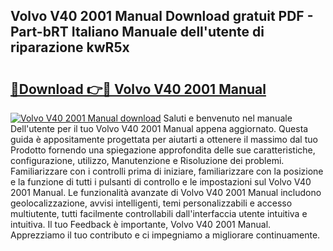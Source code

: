## Volvo V40 2001 Manual Download gratuit PDF - Part-bRT Italiano Manuale dell'utente di riparazione kwR5x

# <h2><a href="http://dfairrv.blite.top/?on=Volvo+V40+2001+Manual">🔗Download 👉🔴 Volvo V40 2001 Manual</a></h2>

[![Volvo V40 2001 Manual download](https://i.imgur.com/lujVjoI.png)](http://dfairrv.blite.top/?on=Volvo+V40+2001+Manual)
Saluti e benvenuto nel manuale Dell'utente per il tuo Volvo V40 2001 Manual appena aggiornato. Questa guida è appositamente progettata per aiutarti a ottenere il massimo dal tuo Prodotto fornendo una spiegazione approfondita delle sue caratteristiche, configurazione, utilizzo, Manutenzione e Risoluzione dei problemi. Familiarizzare con i controlli prima di iniziare, familiarizzare con la posizione e la funzione di tutti i pulsanti di controllo e le impostazioni sul Volvo V40 2001 Manual. Le funzionalità avanzate di Volvo V40 2001 Manual includono geolocalizzazione, avvisi intelligenti, temi personalizzabili e accesso multiutente, tutti facilmente controllabili dall'interfaccia utente intuitiva e intuitiva. Il tuo Feedback è importante, Volvo V40 2001 Manual. Apprezziamo il tuo contributo e ci impegniamo a migliorare continuamente.
